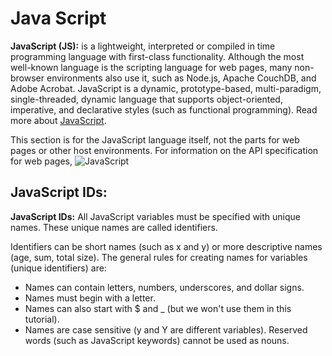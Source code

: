 # Java Script
**JavaScript (JS):** is a lightweight, interpreted or compiled in time programming language with first-class functionality. Although the most well-known language is the scripting language for web pages, many non-browser environments also use it, such as Node.js, Apache CouchDB, and Adobe Acrobat. JavaScript is a dynamic, prototype-based, multi-paradigm, single-threaded, dynamic language that supports object-oriented, imperative, and declarative styles (such as functional programming). Read more about [JavaScript](https://developer.mozilla.org/en-US/docs/Web/JavaScript/About_JavaScript).

This section is for the JavaScript language itself, not the parts for web pages or other host environments. For information on the API specification for web pages,
![JavaScript](https://encrypted-tbn0.gstatic.com/images?q=tbn:ANd9GcS2PwRQttmK18ZBYWADrccj8tjjsnIWtDFvqQ&usqp=CAU)
## JavaScript IDs:

**JavaScript IDs:**
All JavaScript variables must be specified with unique names.
These unique names are called identifiers.

Identifiers can be short names (such as x and y) or more descriptive names (age, sum, total size).
The general rules for creating names for variables (unique identifiers) are:

* Names can contain letters, numbers, underscores, and dollar signs.
* Names must begin with a letter.
* Names can also start with $ and _ (but we won't use them in this tutorial).
* Names are case sensitive (y and Y are different variables).
Reserved words (such as JavaScript keywords) cannot be used as nouns.


